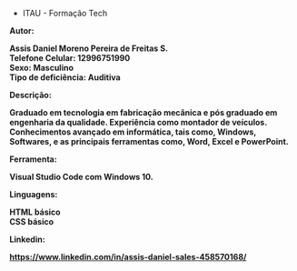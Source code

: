 - ITAU -  Formação Tech


<strong>Autor:<strong> <br>

Assis Daniel Moreno Pereira de Freitas S. <br>
Telefone Celular: 12996751990 <br>
Sexo: Masculino <br>
Tipo de deficiência: Auditiva <br>


<strong>Descrição:<strong>


Graduado em tecnologia em fabricação mecânica e pós graduado em engenharia da qualidade. Experiência como montador de veículos.
Conhecimentos avançado em informática, tais como, Windows, Softwares, e as principais ferramentas como, Word, Excel e PowerPoint.

<strong>Ferramenta:<strong>

Visual Studio Code com Windows 10.

<strong>Linguagens:<strong> 

HTML básico <br>
CSS básico 

<strong>Linkedin:<strong>

https://www.linkedin.com/in/assis-daniel-sales-458570168/

